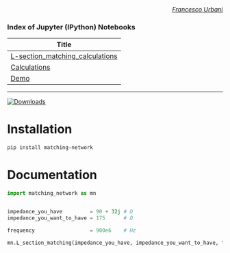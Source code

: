 <div align="right" style="text-align:right"><i><a href="https://urbanij.github.io/">Francesco Urbani</a></i></div>

### Index of Jupyter (IPython) Notebooks

|Title                                                                                                           |
|----------------------------------------------------------------------------------------------------------------|
|<a href="https://github.com/urbanij/matching-network/blob/master/aux/L-section_matching_calculations.ipynb">L-section_matching_calculations</a>|
|<a href="https://github.com/urbanij/matching-network/blob/master/aux/calculations.ipynb">Calculations</a>|
|<a href="https://github.com/urbanij/matching-network/blob/master/aux/demo_matching_network.ipynb">Demo</a>|



---


[![Downloads](https://pepy.tech/badge/matching-network)](https://pepy.tech/project/matching-network)


Installation
============

```sh
pip install matching-network
```



Documentation
=============


```python
import matching_network as mn


impedance_you_have         = 90 + 32j # Ω 
impedance_you_want_to_have = 175      # Ω

frequency                  = 900e6    # Hz

mn.L_section_matching(impedance_you_have, impedance_you_want_to_have, frequency).match()
```
